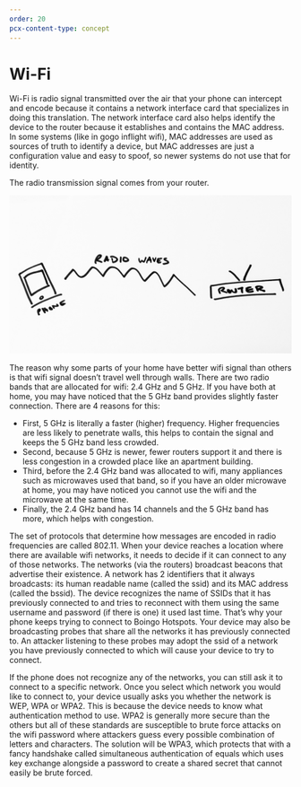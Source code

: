 ```yaml
---
order: 20
pcx-content-type: concept
---
```


# Wi-Fi

Wi-Fi is radio signal transmitted over the air that your phone can intercept and encode because it contains a network interface card that specializes in doing this translation. The network interface card also helps identify the device to the router because it establishes and contains the MAC address. In some systems (like in gogo inflight wifi), MAC addresses are used as sources of truth to identify a device, but MAC addresses are just a configuration value and easy to spoof, so newer systems do not use that for identity.

The radio transmission signal comes from your router.

![radio-signal](../static/radio.jpg)

The reason why some parts of your home have better wifi signal than others is that wifi signal doesn’t travel well through walls. There are two radio bands that are allocated for wifi: 2.4 GHz and 5 GHz.
If you have both at home, you may have noticed that the 5 GHz band provides slightly faster connection. There are 4 reasons for this:

- First, 5 GHz is literally a faster (higher) frequency. Higher frequencies are less likely to penetrate walls, this helps to contain the signal and keeps the 5 GHz band less crowded.
- Second, because 5 GHz is newer, fewer routers support it and there is less congestion in a crowded place like an apartment building.
- Third, before the 2.4 GHz band was allocated to wifi, many appliances such as microwaves used that band, so if you have an older microwave at home, you may have noticed you cannot use the wifi and the microwave at the same time.
- Finally, the 2.4 GHz band has 14 channels and the 5 GHz band has more, which helps with congestion.

The set of protocols that determine how messages are encoded in radio frequencies are called 802.11. When your device reaches a location where there are available wifi networks, it needs to decide if it can connect to any of those networks. The networks (via the routers) broadcast beacons that advertise their existence. A network has 2 identifiers that it always broadcasts: its human readable name (called the ssid) and its MAC address (called the bssid). The device recognizes the name of SSIDs that it has previously connected to and tries to reconnect with them using the same username and password (if there is one) it used last time. That’s why your phone keeps trying to connect to Boingo Hotspots. Your device may also be broadcasting probes that share all the networks it has previously connected to. An attacker listening to these probes may adopt the ssid of a network you have previously connected to which will cause your device to try to connect.

If the phone does not recognize any of the networks, you can still ask it to connect to a specific network. Once you select which network you would like to connect to, your device usually asks you whether the network is WEP, WPA or WPA2. This is because the device needs to know what authentication method to use. WPA2 is generally more secure than the others but all of these standards are susceptible to brute force attacks on the wifi password where attackers guess every possible combination of letters and characters. The solution will be WPA3, which protects that with a fancy handshake called simultaneous authentication of equals which uses key exchange alongside a password to create a shared secret that cannot easily be brute forced.
